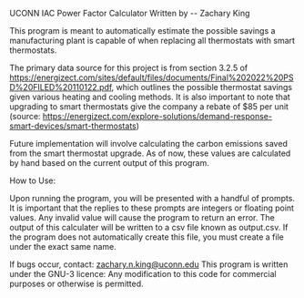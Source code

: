 UCONN IAC Power Factor Calculator Written by -- Zachary King

This program is meant to automatically estimate the possible savings a manufacturing plant is capable of when replacing all thermostats with smart thermostats.

The primary data source for this project is from section 3.2.5 of https://energizect.com/sites/default/files/documents/Final%202022%20PSD%20FILED%20110122.pdf, which outlines the possible thermostat savings given various heating and cooling methods. It is also important to note that upgrading to smart thermostats give the company a rebate of $85 per unit (source: https://energizect.com/explore-solutions/demand-response-smart-devices/smart-thermostats)

Future implementation will involve calculating the carbon emissions saved from the smart thermostat upgrade. As of now, these values are calculated by hand based on the current output of this program.

How to Use:

Upon running the program, you will be presented with a handful of prompts. It is important that the replies to these prompts are integers or floating point values. Any invalid value will cause the program to return an error. The output of this calculater will be written to a csv file known as output.csv. If the program does not automatically create this file, you must create a file under the exact same name.

If bugs occur, contact: zachary.n.king@uconn.edu This program is written under the GNU-3 licence: Any modification to this code for commercial purposes or otherwise is permitted.
